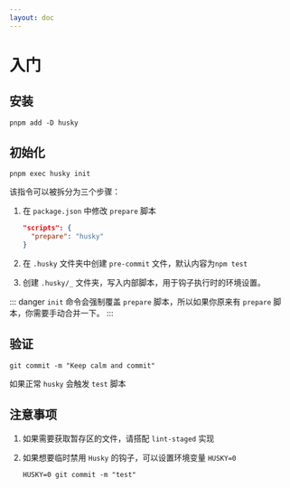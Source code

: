 ```yaml
---
layout: doc
---
```


# 入门

## 安装

```shell
pnpm add -D husky
```

## 初始化

```shell
pnpm exec husky init
```

该指令可以被拆分为三个步骤：

1. 在 `package.json` 中修改 `prepare` 脚本
    
    ```json
    "scripts": {
      "prepare": "husky"
    }
    ```
    
2. 在 `.husky` 文件夹中创建 `pre-commit` 文件，默认内容为`npm test`
3. 创建 `.husky/_` 文件夹，写入内部脚本，用于钩子执行时的环境设置。

::: danger
`init` 命令会强制覆盖 `prepare` 脚本，所以如果你原来有 `prepare` 脚本，你需要手动合并一下。
:::

## 验证

```shell
git commit -m "Keep calm and commit"
```

如果正常 `husky` 会触发 `test` 脚本

## 注意事项

1. 如果需要获取暂存区的文件，请搭配 `lint-staged` 实现
2. 如果想要临时禁用 `Husky` 的钩子，可以设置环境变量 `HUSKY=0`
    
    ```shell
    HUSKY=0 git commit -m "test"
    ```